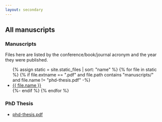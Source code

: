 ```yaml
---
layout: secondary
---
```


## All manuscripts

<h3>Manuscripts</h3>

Files here are listed by the conference/book/journal acronym and the year they were published.

<ul class="fa-ul talk-list">
{% assign static = site.static_files | sort: "name" %}
{% for file in static %}
  {% if file.extname == ".pdf" and file.path contains "manuscripts/" and file.name != "phd-thesis.pdf" -%}
	<li>
		<span class="fa-li"><i class="fas fa-file-pdf"></i></span> 
		<a href="{{ site.baseurl }}/manuscripts/{{ file.name }}">{{ file.name }}</a>
	</li>
  {%- endif %}
{% endfor %}
</ul>

<h3>PhD Thesis</h3>

<ul class="fa-ul talk-list">
	<li>
		<span class="fa-li"><i class="fas fa-file-pdf"></i></span> 
		<a href="{{ site.baseurl }}/manuscripts/phd-thesis.pdf">phd-thesis.pdf</a>
	</li>
</ul>

